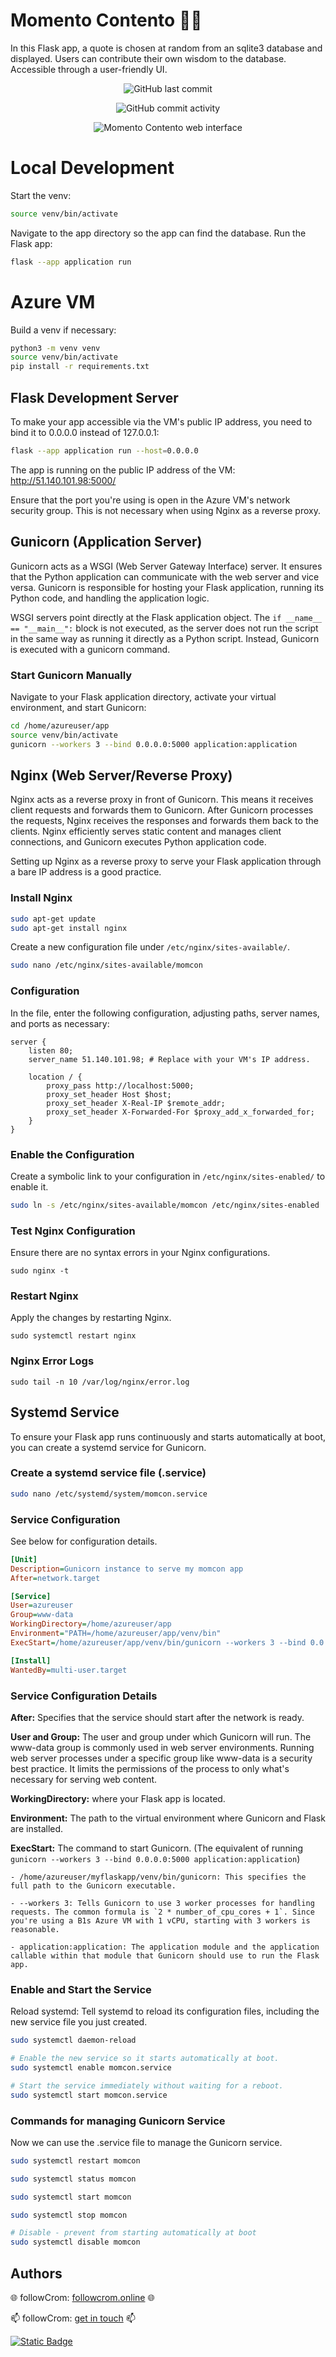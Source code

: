 # Momento Contento 🌟🧠

In this Flask app, a quote is chosen at random from an sqlite3 database and displayed. Users can contribute their own wisdom to the database. Accessible through a user-friendly UI.

<div style="text-align: center;">

![GitHub last commit](https://img.shields.io/github/last-commit/followcrom/Momento-Contento)

![GitHub commit activity](https://img.shields.io/github/commit-activity/m/followcrom/Momento-Contento)

![Momento Contento web interface](https://www.followcrom.online/embeds/gh_domdom_readme.jpg)
</div>

# Local Development

Start the venv:

```bash
source venv/bin/activate
```

Navigate to the app directory so the app can find the database. Run the Flask app:

```bash
flask --app application run
```

# Azure VM

Build a venv if necessary:

```bash
python3 -m venv venv
source venv/bin/activate
pip install -r requirements.txt
```

## Flask Development Server

To make your app accessible via the VM's public IP address, you need to bind it to 0.0.0.0 instead of 127.0.0.1:

```bash
flask --app application run --host=0.0.0.0
```

The app is running on the public IP address of the VM:
http://51.140.101.98:5000/

Ensure that the port you're using is open in the Azure VM's network security group. This is not necessary when using Nginx as a reverse proxy.

## Gunicorn (Application Server)

Gunicorn acts as a WSGI (Web Server Gateway Interface) server. It ensures that the Python application can communicate with the web server and vice versa. Gunicorn is responsible for hosting your Flask application, running its Python code, and handling the application logic.

WSGI servers point directly at the Flask application object. The `if __name__ == "__main__":` block is not executed, as the server does not run the script in the same way as running it directly as a Python script. Instead, Gunicorn is executed with a gunicorn command.

### Start Gunicorn Manually

Navigate to your Flask application directory, activate your virtual environment, and start Gunicorn:

```bash
cd /home/azureuser/app
source venv/bin/activate
gunicorn --workers 3 --bind 0.0.0.0:5000 application:application
```

## Nginx (Web Server/Reverse Proxy)

Nginx acts as a reverse proxy in front of Gunicorn. This means it receives client requests and forwards them to Gunicorn. After Gunicorn processes the requests, Nginx receives the responses and forwards them back to the clients. Nginx efficiently serves static content and manages client connections, and Gunicorn executes Python application code.

Setting up Nginx as a reverse proxy to serve your Flask application through a bare IP address is a good practice.

### Install Nginx

```bash
sudo apt-get update
sudo apt-get install nginx
```

Create a new configuration file under `/etc/nginx/sites-available/`.

```bash
sudo nano /etc/nginx/sites-available/momcon
```

### Configuration

In the file, enter the following configuration, adjusting paths, server names, and ports as necessary:

```nginx
server {
    listen 80;
    server_name 51.140.101.98; # Replace with your VM's IP address.

    location / {
        proxy_pass http://localhost:5000;
        proxy_set_header Host $host;
        proxy_set_header X-Real-IP $remote_addr;
        proxy_set_header X-Forwarded-For $proxy_add_x_forwarded_for;
    }
}
```

### Enable the Configuration

Create a symbolic link to your configuration in `/etc/nginx/sites-enabled/` to enable it.

```bash
sudo ln -s /etc/nginx/sites-available/momcon /etc/nginx/sites-enabled
```

### Test Nginx Configuration

Ensure there are no syntax errors in your Nginx configurations.

`sudo nginx -t`

### Restart Nginx

Apply the changes by restarting Nginx.

`sudo systemctl restart nginx`

### Nginx Error Logs

`sudo tail -n 10 /var/log/nginx/error.log`

## Systemd Service

To ensure your Flask app runs continuously and starts automatically at boot, you can create a systemd service for Gunicorn.

### Create a systemd service file (.service)

```bash
sudo nano /etc/systemd/system/momcon.service
```

### Service Configuration

See below for configuration details.

```ini
[Unit]
Description=Gunicorn instance to serve my momcon app
After=network.target

[Service]
User=azureuser
Group=www-data
WorkingDirectory=/home/azureuser/app
Environment="PATH=/home/azureuser/app/venv/bin"
ExecStart=/home/azureuser/app/venv/bin/gunicorn --workers 3 --bind 0.0.0.0:5000 application:application

[Install]
WantedBy=multi-user.target
```

### Service Configuration Details

**After:** Specifies that the service should start after the network is ready.

**User and Group:** The user and group under which Gunicorn will run. The www-data group is commonly used in web server environments. Running web server processes under a specific group like www-data is a security best practice. It limits the permissions of the process to only what's necessary for serving web content.

**WorkingDirectory:** where your Flask app is located.

**Environment:** The path to the virtual environment where Gunicorn and Flask are installed.

**ExecStart:** The command to start Gunicorn. (The equivalent of running `gunicorn --workers 3 --bind 0.0.0.0:5000 application:application`)

    - /home/azureuser/myflaskapp/venv/bin/gunicorn: This specifies the full path to the Gunicorn executable.

    - --workers 3: Tells Gunicorn to use 3 worker processes for handling requests. The common formula is `2 * number_of_cpu_cores + 1`. Since you're using a B1s Azure VM with 1 vCPU, starting with 3 workers is reasonable.

    - application:application: The application module and the application callable within that module that Gunicorn should use to run the Flask app.

### Enable and Start the Service
Reload systemd: Tell systemd to reload its configuration files, including the new service file you just created.

```bash
sudo systemctl daemon-reload

# Enable the new service so it starts automatically at boot.
sudo systemctl enable momcon.service

# Start the service immediately without waiting for a reboot.
sudo systemctl start momcon.service
```

### Commands for managing Gunicorn Service

Now we can use the .service file to manage the Gunicorn service. 

```bash
sudo systemctl restart momcon

sudo systemctl status momcon

sudo systemctl start momcon

sudo systemctl stop momcon

# Disable - prevent from starting automatically at boot
sudo systemctl disable momcon
```

## Authors

🌐 followCrom: [followcrom.online](https://followcrom.online/index.html) 🌐

📫 followCrom: [get in touch](https://followcrom.online/contact/contact.php) 📫

[![Static Badge](https://img.shields.io/badge/followcrom-.online-blue?style=for-the-badge)](http://followcrom.online)
